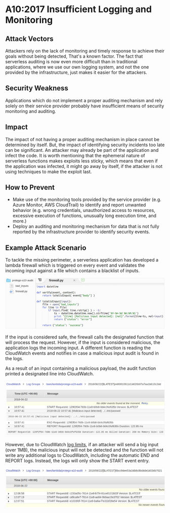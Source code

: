 # A10:2017 Insufficient Logging and Monitoring

## Attack Vectors

Attackers rely on the lack of monitoring and timely response to achieve their goals without being detected, That's a known factor. The fact that serverless auditing is now even more difficult than in traditional applications, where we use our own logging system, and not the one provided by the infrastructure, just makes it easier for the attackers.

## Security Weakness

Applications which do not implement a proper auditing mechanism and rely solely on their service provider probably have insufficient means of security monitoring and auditing.

## Impact

The impact of not having a proper auditing mechanism in place cannot be determined by itself. But, the impact of identifying security incidents too late can be significant. An attacker may already be part of the application and infect the code. It is worth mentioning that the ephemeral nature of serverless functions makes exploits less sticky, which means that even if the application was infected, it might go away by itself, if the attacker is not using techniques to make the exploit last.

## How to Prevent

- Make use of the monitoring tools provided by the service provider (e.g. Azure Monitor, AWS CloudTrail) to identify and report unwanted behavior (e.g. wrong credentials, unauthorized access to resources, excessive execution of functions, unusually long execution time, and more.)
- Deploy an auditing and monitoring mechanism for data that is not fully reported by the infrastructure provider to identify security events.

## Example Attack Scenario

To tackle the missing perimeter, a serverless application has developed a lambda firewall which is triggered on every event and validates the incoming input against a file which contains a blacklist of inputs.

![Insufficient Logging & Monitoring 1](images/0xaa-logging-detection-response-1.png)

If the input is considered safe, the firewall calls the designated function that will process the request. However, if the input is considered malicious, the application logs the incoming input. A different function is reading the CloudWatch events and notifies in case a malicious input audit is found in the logs.

As a result of an input containing a malicious payload, the audit function printed a designated line into CloudWatch.

![Insufficient Logging & Monitoring 2](images/0xaa-logging-detection-response-2.png)

However, due to CloudWatch [log limits](https://docs.aws.amazon.com/AmazonCloudWatch/latest/logs/cloudwatch_limits_cwl.html), if an attacker will send a big input (over 1MB), the malicious input will not be detected and the function will not write any additional logs to CloudWatch, including the automatic END and REPORT logs. Instead, the logs will only show the START event entry.

![Insufficient Logging & Monitoring 3](images/0xaa-logging-detection-response-3.png)